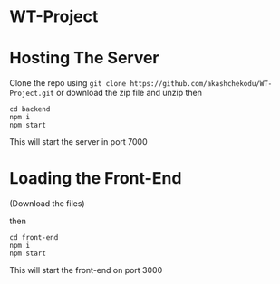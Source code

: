 # WT-Project

# Hosting The Server
Clone the repo using ```git clone https://github.com/akashchekodu/WT-Project.git``` or download the zip file and unzip
then
```
cd backend
npm i
npm start
```
This will start the server in port  7000

# Loading the Front-End
(Download the files) 

then
```
cd front-end
npm i
npm start
```

This will start the front-end on port 3000
